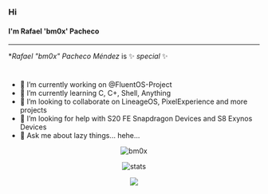 ### Hi 
#### I'm Rafael 'bm0x' Pacheco
---
**Rafael "bm0x" Pacheco Méndez* is ✨ _special_ ✨

#
- 🔭 I’m currently working on @FluentOS-Project
- 🌱 I’m currently learning C, C+, Shell, Anything
- 👯 I’m looking to collaborate on LineageOS, PixelExperience and more projects
- 🤔 I’m looking for help with S20 FE Snapdragon Devices and S8 Exynos Devices
- 💬 Ask me about lazy things... hehe...

<p align="center"> <img src="https://komarev.com/ghpvc/?username=sparxfusion&style=flat-square" alt="bm0x" /> </p>
<p align="center"> <img src="https://github-readme-stats.vercel.app/api?username=bm0x&bg_color=30,e96443,904e95&title_color=fff&text_color=fff" alt="stats"/><br></p>
<p align="center"> <img src="https://github-readme-streak-stats.herokuapp.com/?user=bm0x&theme=dark"/></p>
